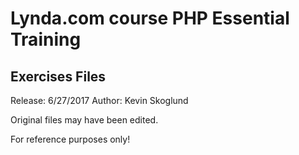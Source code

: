 # Lynda.com course PHP Essential Training
## Exercises Files
Release: 6/27/2017
Author: Kevin Skoglund

Original files may have been edited.

For reference purposes only! 



